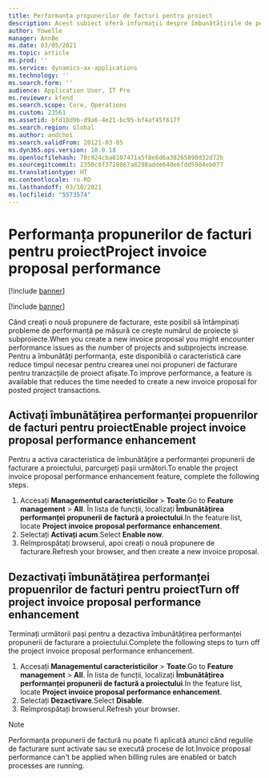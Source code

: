 ```yaml
---
title: Performanța propunerilor de facturi pentru proiect
description: Acest subiect oferă informații despre îmbunătățirile de performanță pentru propunerile de facturi ale proiectului.
author: Yowelle
manager: AnnBe
ms.date: 03/05/2021
ms.topic: article
ms.prod: ''
ms.service: dynamics-ax-applications
ms.technology: ''
ms.search.form: ''
audience: Application User, IT Pro
ms.reviewer: kfend
ms.search.scope: Core, Operations
ms.custom: 23561
ms.assetid: bfd18d9b-d9a6-4e21-bc95-bf4af45f617f
ms.search.region: Global
ms.author: andchoi
ms.search.validFrom: 20121-03-05
ms.dyn365.ops.version: 10.0.18
ms.openlocfilehash: 78c924cba8107471a5f8e6d6a38265890d32d72b
ms.sourcegitcommit: 2350c6f3728067a8298adde640e6fdd5984eb077
ms.translationtype: HT
ms.contentlocale: ro-RO
ms.lasthandoff: 03/10/2021
ms.locfileid: "5573574"
---
```

# <a name="project-invoice-proposal-performance"></a><span data-ttu-id="3af74-103">Performanța propunerilor de facturi pentru proiect</span><span class="sxs-lookup"><span data-stu-id="3af74-103">Project invoice proposal performance</span></span>

[!include [banner](../includes/banner.md)]

[!include [banner](../includes/preview-banner.md)]

<span data-ttu-id="3af74-104">Când creați o nouă propunere de facturare, este posibil să întâmpinați probleme de performanță pe măsură ce crește numărul de proiecte și subproiecte.</span><span class="sxs-lookup"><span data-stu-id="3af74-104">When you create a new invoice proposal you might encounter performance issues as the number of projects and subprojects increase.</span></span> <span data-ttu-id="3af74-105">Pentru a îmbunătăți performanța, este disponibilă o caracteristică care reduce timpul necesar pentru crearea unei noi propuneri de facturare pentru tranzacțiile de proiect afișate.</span><span class="sxs-lookup"><span data-stu-id="3af74-105">To improve performance, a feature is available that reduces the time needed to create a new invoice proposal for posted project transactions.</span></span>

## <a name="enable-project-invoice-proposal-performance-enhancement"></a><span data-ttu-id="3af74-106">Activați îmbunătățirea performanței propuenrilor de facturi pentru proiect</span><span class="sxs-lookup"><span data-stu-id="3af74-106">Enable project invoice proposal performance enhancement</span></span>
<span data-ttu-id="3af74-107">Pentru a activa caracteristica de îmbunătățire a performanței propunerii de facturare a proiectului, parcurgeți pașii următori.</span><span class="sxs-lookup"><span data-stu-id="3af74-107">To enable the project invoice proposal performance enhancement feature, complete the following steps.</span></span>

1.  <span data-ttu-id="3af74-108">Accesați **Managementul caracteristicilor** > **Toate**.</span><span class="sxs-lookup"><span data-stu-id="3af74-108">Go to **Feature management** > **All**.</span></span> <span data-ttu-id="3af74-109">În lista de funcții, localizați **Îmbunătățirea performanței propunerii de factură a proiectului**.</span><span class="sxs-lookup"><span data-stu-id="3af74-109">In the feature list, locate **Project invoice proposal performance enhancement**.</span></span>
2.  <span data-ttu-id="3af74-110">Selectați **Activați acum**.</span><span class="sxs-lookup"><span data-stu-id="3af74-110">Select **Enable now**.</span></span>
3.  <span data-ttu-id="3af74-111">Reîmprospătați browserul, apoi creați o nouă propunere de facturare.</span><span class="sxs-lookup"><span data-stu-id="3af74-111">Refresh your browser, and then create a new invoice proposal.</span></span>

## <a name="turn-off-project-invoice-proposal-performance-enhancement"></a><span data-ttu-id="3af74-112">Dezactivați îmbunătățirea performanței propuenrilor de facturi pentru proiect</span><span class="sxs-lookup"><span data-stu-id="3af74-112">Turn off project invoice proposal performance enhancement</span></span>
<span data-ttu-id="3af74-113">Terminați următorii pași pentru a dezactiva îmbunătățirea performanței propunerii de facturare a proiectului.</span><span class="sxs-lookup"><span data-stu-id="3af74-113">Complete the following steps to turn off the project invoice proposal performance enhancement.</span></span>

1.  <span data-ttu-id="3af74-114">Accesați **Managementul caracteristicilor** > **Toate**.</span><span class="sxs-lookup"><span data-stu-id="3af74-114">Go to **Feature management** > **All**.</span></span> <span data-ttu-id="3af74-115">În lista de funcții, localizați **Îmbunătățirea performanței propunerii de factură a proiectului**.</span><span class="sxs-lookup"><span data-stu-id="3af74-115">In the feature list, locate **Project invoice proposal performance enhancement**.</span></span>
2.  <span data-ttu-id="3af74-116">Selectați **Dezactivare**.</span><span class="sxs-lookup"><span data-stu-id="3af74-116">Select **Disable**.</span></span>
3.  <span data-ttu-id="3af74-117">Reîmprospătați browserul.</span><span class="sxs-lookup"><span data-stu-id="3af74-117">Refresh your browser.</span></span>

> [!NOTE]
> <span data-ttu-id="3af74-118">Performanța propunerii de factură nu poate fi aplicată atunci când regulile de facturare sunt activate sau se execută procese de lot.</span><span class="sxs-lookup"><span data-stu-id="3af74-118">Invoice proposal performance can't be applied when billing rules are enabled or batch processes are running.</span></span>
